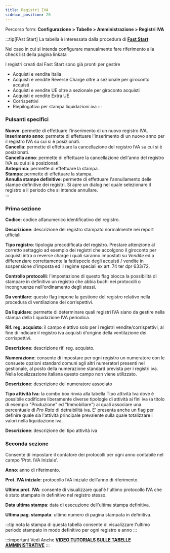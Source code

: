 ```yaml
---
title: Registri IVA
sidebar_position: 20
---
```


Percorso form: **Configurazione > Tabelle > Amministrazione > Registri IVA**


:::tip[FAst Start]
La tabella è interessata dalla procedura di [**Fast Start**](/docs/guide/fast-start)

Nel caso in cui si intenda configurare manualmente fare riferimento alla check list della pagina linkata

I registri creati dal Fast Start sono già pronti per gestire

- Acquisti e vendite Italia
- Acquisti e vendite Reverse Charge oltre a sezionale per giroconto acquisti
- Acquisti e vendite UE oltre a sezionale per giroconto acquisti
- Acquisti e vendite Extra UE
- Corrispettivi
- Riepilogativo per stampa liquidazioni iva
:::

### Pulsanti specifici

**Nuovo**: permette di effettuare l'inserimento di un nuovo registro IVA.  
**Inserimento anno**: permette di effettuare l'inserimento di un nuovo anno per il registro IVA su cui si è posizionati.  
**Cancella**: permette di effettuare la cancellazione del registro IVA su cui si è posizionati.  
**Cancella anno**: permette di effettuare la cancellazione dell'anno del registro IVA su cui si è posizionati.  
**Anteprima**: permette di effettuare la stampa.  
**Stampa**: permette di effettuare la stampa.  
**Annulla stampe definitive**: permette di effettuare l'annullamento delle stampe definitive dei registri. Si apre un dialog nel quale selezionare il registro e il periodo che si intende annullare.  
:::

### Prima sezione 

**Codice**: codice alfanumerico identificativo del registro.

**Descrizione**: descrizione del registro stampato normalmente nei report ufficiali.

**Tipo registro**: tipologia precodificata del registro. Prestare attenzione al corretto settaggio ad esempio dei registri che accolgono il giroconto per acquisti intra o reverse charge i quali saranno impostati su *Vendite* ed a differenziare correttamente la fattispecie degli acquisti / vendite in sospensione d'imposta ed il regime speciali ex art. 74 ter dpr 633/72.

**Controllo protocolli**: l'impostazione di questo flag blocca la possibilità di stampare in definitivo un registro che abbia buchi nei protocolli o incongruenze nell'ordinamento degli stessi.

**Da ventilare**: questo flag impone la gestione del registro relativo nella procedura di ventilazione dei corrispettivi.

**Da liquidare**: permette di determinare quali registri IVA siano da gestire nella stampa della Liquidazione IVA periodica.

**Rif. reg. acquisto**: il campo è attivo solo per i registri vendite/corrispettivi, al fine di indicare il registro iva acquisti d'origine della ventilazione dei corrispettivi.

**Descrizione**: descrizione rif. reg. acquisto.

**Numerazione**: consente di impostare per ogni registro un numeratore con le consuete opzioni standard comuni agli altri numeratori presenti nel gestionale, al posto della numerazione standard prevista per i registri iva. Nella localizzazione italiana questo campo non viene utilizzato.

**Descrizione**: descrizione del numeratore associato

**Tipo attività Iva**: la combo box rinvia alla tabella Tipo attività Iva dove è possibile codificare liberamente diverse tipologie di attività ai fini iva (a titolo di esempio "Produzione" ed "Immobiliare") ai quali associare una percentuale di *Pro Rata* di detraibilità iva. E' presenta anche un flag per definire quale sia l'attività principale prevalente sulla quale totalizzare i valori nella liquidazione iva.

**Descrizione**: descrizione del tipo attività iva

### Seconda sezione  

Consente di impostare il contatore dei protocolli per ogni anno contabile nel campo 'Prot. IVA Iniziale'.

**Anno**: anno di riferimento.

**Prot. IVA iniziale**: protocollo IVA iniziale dell'anno di riferimento.

**Ultimo prot. IVA**: consente di visualizzare qual'è l'ultimo protocollo IVA che è stato stampato in definitivo nel registro stesso.

**Data ultima stampa**: data di esecuzione dell'ultima stampa definitiva.

**Ultima pag. stampata**: ultimo numero di pagina stampata in definitiva.

:::tip nota
la stampa di questa tabella consente di visualizzare l'ultimo periodo stampato in modo definitivo per ogni registro e anno
:::

:::important Vedi Anche
[**VIDEO TUTORIALS SULLE TABELLE AMMINISTRATIVE**](/docs/video/finance/intro.md)
:::